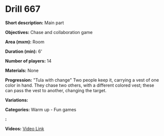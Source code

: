 # Drill 667

**Short description:**
Main part

**Objectives:**
Chase and collaboration game

**Area (mxm):**
Room

**Duration (min):**
6'

**Number of players:**
14

**Materials:**
None

**Progression:**
"Tula with change" Two people keep it, carrying a vest of one color in hand. They chase two others, with a different colored vest; these can pass the vest to another, changing the target.

**Variations:**


**Categories:**
Warm up - Fun games

**:**


**Videos:**
[Video Link](https://www.youtube.com/embed/_Eb6DdHNFk0)

